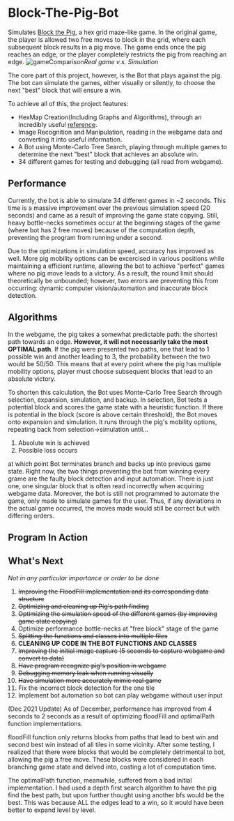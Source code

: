 # Block-The-Pig-Bot

Simulates [Block the Pig](https://www.coolmathgames.com/0-block-the-pig), a hex grid maze-like game. In the original game, the player is allowed two free moves to block in the grid, where each subsequent block results in a pig move. The game ends once the pig reaches an edge, or the player completely restricts the pig from reaching an edge.
![gameComparison](https://user-images.githubusercontent.com/70815649/136258625-01b810d5-04cb-4a54-83ad-7d86588e78b2.PNG)_Real game v.s. Simulation_


The core part of this project, however, is the Bot that plays against the pig. The bot can simulate the games, either visually or silently, to choose the next "best" block that will ensure a win.

To achieve all of this, the project features:
* HexMap Creation(Including Graphs and Algorithms), through an incredibly useful [reference](https://www.redblobgames.com/grids/hexagons/).
* Image Recognition and Manipulation, reading in the webgame data and converting it into useful information.
* A Bot using Monte-Carlo Tree Search, playing through multiple games to determine the next "best" block that achieves an absolute win.
* 34 different games for testing and debugging (all read from webgame).

## Performance
Currently, the bot is able to simulate 34 different games in ~2 seconds. This time is a massive improvement over the previous simulation speed (20 seconds) and came as a result of improving the game state copying. Still, heavy bottle-necks sometimes occur at the beginning stages of the game (where bot has 2 free moves) because of the computation depth, preventing the program from running under a second.

Due to the optimizations in simulation speed, accuracy has improved as well. More pig mobility options can be excercised in various positions while maintaining a efficient runtime, allowing the bot to achieve "perfect" games where no pig move leads to a victory. As a result, the round limit should theoretically be unbounded; however, two errors are preventing this from occurring: dynamic computer vision/automation and inaccurate block detection.

## Algorithms
In the webgame, the pig takes a somewhat predictable path: the shortest path towards an edge. **However, it will not necessarily take the most OPTIMAL path**. If the pig were presented two paths, one that lead to 1 possible win and another leading to 3, the probability between the two would be 50/50. This means that at every point where the pig has multiple mobility options, player must choose subsequent blocks that lead to an absolute victory. 

To shorten this calculation, the Bot uses Monte-Carlo Tree Search through selection, expansion, simulation, and backup. In selection, Bot tests a potential block and scores the game state with a heuristic function. If there is potential in the block (score is above certain threshold), the Bot moves onto expansion and simulation. It runs through the pig's mobility options, repeating back from selection->simulation until...
1. Absolute win is achieved
2. Possible loss occurs

at which point Bot terminates branch and backs up into previous game state. Right now, the two things preventing the bot from winning every grame are the faulty block detection and input automation. There is just one, one singular block that is often read incorrectly when acquiring webgame data. Moreover, the bot is still not programmed to automate the game, only made to simulate games for the user. Thus, if any deviations in the actual game occurred, the moves made would still be correct but with differing orders.

## Program In Action


## What's Next
_Not in any particular importance or order to be done_
1. ~~Improving the FloodFill implementation and its corresponding data structure~~
2. ~~Optimizing and cleaning up Pig's path finding~~
3. ~~Optimizing the simulation speed of the different games (by improving game state copying)~~
4. Optimize performance bottle-necks at "free block" stage of the game
5. ~~Splitting the functions and classes into multiple files~~
6. **CLEANING UP CODE IN THE BOT FUNCTIONS AND CLASSES**
7. ~~Improving the initial image capture (5 seconds to capture webgame and convert to data)~~
8. ~~Have program recognize pig's position in webgame~~
9. ~~Debugging memory leak when running visually~~
10. ~~Have simulation more accurately mimic real game~~
11. Fix the incorrect block detection for the one tile
12. Implement bot automation so bot can play webgame without user input

(Dec 2021 Update)
As of December, performance has improved from 4 seconds to 2 seconds as a result of optimizing floodFill and optimalPath function implementations. 

floodFill function only returns blocks from paths that lead to best win and second best win instead of all tiles in some vicinity. After some testing, I realized that there were blocks that would be completely detrimental to bot, allowing the pig a free move. These blocks were considered in each branching game state and delved into, costing a lot of computation time.

The optimalPath function, meanwhile, suffered from a bad initial implementation. I had used a depth first search algorithm to have the pig find the best path, but upon further thought using another bfs would be the best. This was because ALL the edges lead to a win, so it would have been better to expand level by level.
